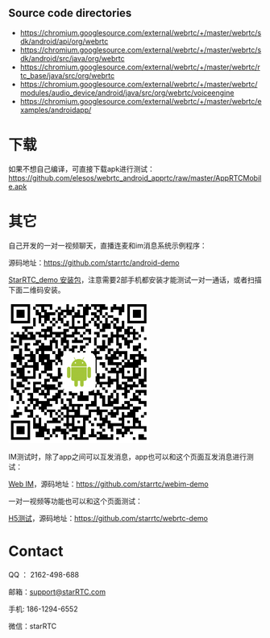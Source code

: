 
## Source code directories

+ https://chromium.googlesource.com/external/webrtc/+/master/webrtc/sdk/android/api/org/webrtc
+ https://chromium.googlesource.com/external/webrtc/+/master/webrtc/sdk/android/src/java/org/webrtc
+ https://chromium.googlesource.com/external/webrtc/+/master/webrtc/rtc_base/java/src/org/webrtc
+ https://chromium.googlesource.com/external/webrtc/+/master/webrtc/modules/audio_device/android/java/src/org/webrtc/voiceengine
+ https://chromium.googlesource.com/external/webrtc/+/master/webrtc/examples/androidapp/

下载
===
如果不想自己编译，可直接下载apk进行测试：https://github.com/elesos/webrtc_android_apprtc/raw/master/AppRTCMobile.apk





其它
==
自己开发的一对一视频聊天，直播连麦和im消息系统示例程序：

源码地址：https://github.com/starrtc/android-demo

[StarRTC_demo 安装包](https://github.com/starrtc/android-demo/raw/master/StarRTC_demo.apk)，注意需要2部手机都安装才能测试一对一通话，或者扫描下面二维码安装。

![StarRTC_demo 安装包](android.png)

IM测试时，除了app之间可以互发消息，app也可以和这个页面互发消息进行测试：

[Web IM](https://www.starrtc.com/demo/im)，源码地址：https://github.com/starrtc/webim-demo

一对一视频等功能也可以和这个页面测试：

[H5测试](https://www.starrtc.com/demo/h5/)，源码地址：https://github.com/starrtc/webrtc-demo

Contact
=====
QQ ： 2162-498-688

邮箱：<a href="mailto:support@starRTC.com">support@starRTC.com</a>

手机: 186-1294-6552

微信：starRTC
